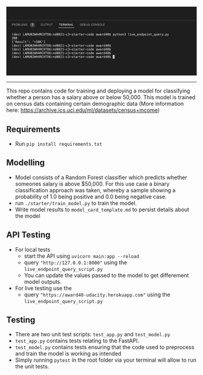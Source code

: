 
![](./screenshots/live_endpoint_query_output.png)

------

This repo contains code for training and deploying a model for classifying whether a person has a salary above or below 50,000. This model is trained on census dats containing certain demographic data (More information here: https://archive.ics.uci.edu/ml/datasets/census+income)

## Requirements
- Run `pip install requirements.txt`

## Modelling
- Model consists of a Random Forest classifier which predicts whether someones salary is above $50,000. For this use case a binary classification approach was taken, whereby a sample showing a probability of 1.0 being positive and 0.0 being negative case.
- run `./starter/train_model.py` to train the model.
- Write model results to `model_card_template.md` to persist details about the model


## API Testing

- For local tests
    - start the API using `uvicorn main:app --reload`
    - query `"http://127.0.0.1:8000"` using the `live_endpoint_query_script.py`
    - You can update the values passed to the model to get differement model outputs.
- For live testing use the
    - query `"https://award40-udacity.herokuapp.com"` using the `live_endpoint_query_script.py`

## Testing
- There are two unit test scripts: `test_app.py` and `test_model.py`
- `test_app.py` contains tests relating to the FastAPI.
- `test_model.py` contains tests ensuring that the code used to preprocess and train the model is working as intended
- Simply running `pytest` in the root folder via your terminal will allow to run the unit tests.
